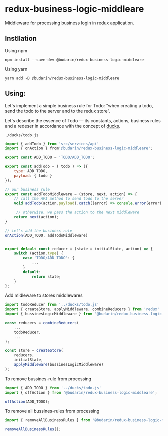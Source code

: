 # redux-business-logic-middleare

Middleware for processing business login in redux application.

## Instllation

Using npm

```shell
npm install --save-dev @budarin/redux-business-logic-middleare
```

Using yarn

```shell
yarn add -D @budarin/redux-business-logic-middleare
```

## Using:

Let's implement a simple business rule for Todo: “when creating a todo, send the todo to the server and to the redux store”.

Let's describe the essence of Todo — its constants, actions, business rules and a redeser in accordance with the concept of [ducks](https://github.com/erikras/ducks-modular-redux).

`./ducks/todo.js`

```js
import { addTodo } from 'src/services/api'
import { onAction } from'@budarin/redux-business-logic-middleare';

export const ADD_TODO = 'TODO/ADD_TODO';

export const addTodo = ( todo ) => ({
    type: ADD_TODO,
    payload: { todo }
});

// our business rule
export const addTodoMiddleware = (store, next, action) => {
    // call the API method to send todo to the server
    void addTodo(action.payload).catch((error) => console.error(error) );

     // otherwise, we pass the action to the next middleware
    return next(action);
}

// let's add the business rule
onAction(ADD_TODO, addTodoMiddleware)


export default const reducer = (state = initialState, action) => {
    switch (action.type) {
        case 'TODO/ADD_TODO': {
            ...
        }
        default:
            return state;
    }
};
```

Add midleware to stores middlewares

```js
import todoReducer from '../ducks/todo.js'
import { createStore, applyMiddleware, combineReducers } from 'redux'
import { bussinesLogicMiddleware } from '@budarin/redux-business-logic-middleare';

const reducers = combineReducers(
    ...
    todoReducer,
    ...
);

const store = createStore(
    reducers, 
    initialState, 
    applyMiddleware(bussinesLogicMiddleware)
);
```

To remove bussines-rule from processing

```js
import { ADD_TODO } from '../ducks/todo.js'
import { offAction } from '@budarin/redux-business-logic-middleare';

offAction(ADD_TODO);
```
To remove all bussines-rules from processing

```js
import { removeAllBusinessRules } from '@budarin/redux-business-logic-middleare';

removeAllBusinessRules();
```